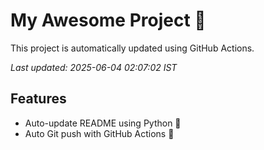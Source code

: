 # My Awesome Project 🚀

This project is automatically updated using GitHub Actions.

_Last updated: 2025-06-04 02:07:02 IST_

## Features
- Auto-update README using Python 🐍
- Auto Git push with GitHub Actions 🤖
